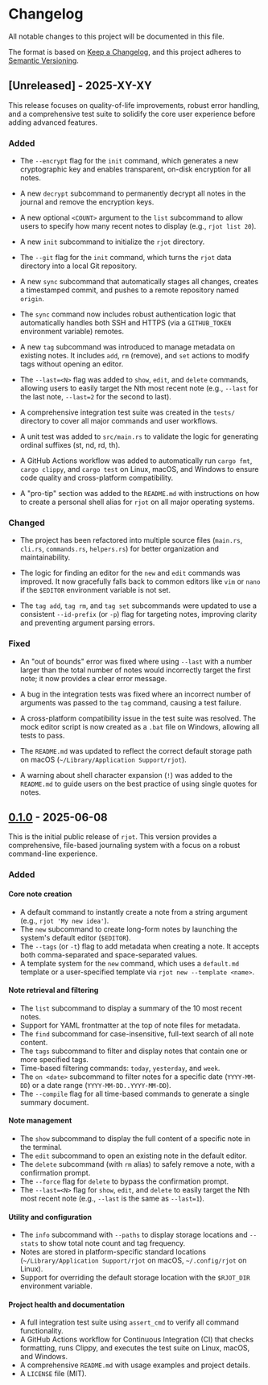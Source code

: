 # Changelog

All notable changes to this project will be documented in this file.

The format is based on [Keep a Changelog](https://keepachangelog.com/en/1.0.0/),
and this project adheres to [Semantic Versioning](https://semver.org/spec/v2.0.0.html).

## [Unreleased] - 2025-XY-XY

This release focuses on quality-of-life improvements, robust error handling, and a comprehensive test suite to solidify the core user experience before adding advanced features.

### Added

* The `--encrypt` flag for the `init` command, which generates a new cryptographic key and enables transparent, on-disk encryption for all notes.

* A new `decrypt` subcommand to permanently decrypt all notes in the journal and remove the encryption keys.

* A new optional `<COUNT>` argument to the `list` subcommand to allow users to specify how many recent notes to display (e.g., `rjot list 20`).

* A new `init` subcommand to initialize the `rjot` directory.

*  The `--git` flag for the `init` command, which turns the `rjot` data directory into a local Git repository.

* A new `sync` subcommand that automatically stages all changes, creates a timestamped commit, and pushes to a remote repository named `origin`.

* The `sync` command now includes robust authentication logic that automatically handles both SSH and HTTPS (via a `GITHUB_TOKEN` environment variable) remotes.

* A new `tag` subcommand was introduced to manage metadata on existing notes. It includes `add`, `rm` (remove), and `set` actions to modify tags without opening an editor.

* The `--last=<N>` flag was added to `show`, `edit`, and `delete` commands, allowing users to easily target the Nth most recent note (e.g., `--last` for the last note, `--last=2` for the second to last).

* A comprehensive integration test suite was created in the `tests/` directory to cover all major commands and user workflows.

* A unit test was added to `src/main.rs` to validate the logic for generating ordinal suffixes (st, nd, rd, th).

* A GitHub Actions workflow was added to automatically run `cargo fmt`, `cargo clippy`, and `cargo test` on Linux, macOS, and Windows to ensure code quality and cross-platform compatibility.

* A "pro-tip" section was added to the `README.md` with instructions on how to create a personal shell alias for `rjot` on all major operating systems.

### Changed

* The project has been refactored into multiple source files (`main.rs`, `cli.rs`, `commands.rs`, `helpers.rs`) for better organization and maintainability.

* The logic for finding an editor for the `new` and `edit` commands was improved. It now gracefully falls back to common editors like `vim` or `nano` if the `$EDITOR` environment variable is not set.

* The `tag add`, `tag rm`, and `tag set` subcommands were updated to use a consistent `--id-prefix` (or `-p`) flag for targeting notes, improving clarity and preventing argument parsing errors.

### Fixed

* An "out of bounds" error was fixed where using `--last` with a number larger than the total number of notes would incorrectly target the first note; it now provides a clear error message.

* A bug in the integration tests was fixed where an incorrect number of arguments was passed to the `tag` command, causing a test failure.

* A cross-platform compatibility issue in the test suite was resolved. The mock editor script is now created as a `.bat` file on Windows, allowing all tests to pass.

* The `README.md` was updated to reflect the correct default storage path on macOS (`~/Library/Application Support/rjot`).

* A warning about shell character expansion (`!`) was added to the `README.md` to guide users on the best practice of using single quotes for notes.

## [0.1.0](https://github.com/bgreenwell/rjot/releases/tag/v0.1.0) - 2025-06-08

This is the initial public release of `rjot`. This version provides a comprehensive, file-based journaling system with a focus on a robust command-line experience.

### Added

#### Core note creation
- A default command to instantly create a note from a string argument (e.g., `rjot 'My new idea'`).
- The `new` subcommand to create long-form notes by launching the system's default editor (`$EDITOR`).
- The `--tags` (or `-t`) flag to add metadata when creating a note. It accepts both comma-separated and space-separated values.
- A template system for the `new` command, which uses a `default.md` template or a user-specified template via `rjot new --template <name>`.

#### Note retrieval and filtering
- The `list` subcommand to display a summary of the 10 most recent notes.
- Support for YAML frontmatter at the top of note files for metadata.
- The `find` subcommand for case-insensitive, full-text search of all note content.
- The `tags` subcommand to filter and display notes that contain one or more specified tags.
- Time-based filtering commands: `today`, `yesterday`, and `week`.
- The `on <date>` subcommand to filter notes for a specific date (`YYYY-MM-DD`) or a date range (`YYYY-MM-DD..YYYY-MM-DD`).
- The `--compile` flag for all time-based commands to generate a single summary document.

#### Note management
- The `show` subcommand to display the full content of a specific note in the terminal.
- The `edit` subcommand to open an existing note in the default editor.
- The `delete` subcommand (with `rm` alias) to safely remove a note, with a confirmation prompt.
- The `--force` flag for `delete` to bypass the confirmation prompt.
- The `--last=<N>` flag for `show`, `edit`, and `delete` to easily target the Nth most recent note (e.g., `--last` is the same as `--last=1`).

#### Utility and configuration
- The `info` subcommand with `--paths` to display storage locations and `--stats` to show total note count and tag frequency.
- Notes are stored in platform-specific standard locations (`~/Library/Application Support/rjot` on macOS, `~/.config/rjot` on Linux).
- Support for overriding the default storage location with the `$RJOT_DIR` environment variable.

#### Project health and documentation
- A full integration test suite using `assert_cmd` to verify all command functionality.
- A GitHub Actions workflow for Continuous Integration (CI) that checks formatting, runs Clippy, and executes the test suite on Linux, macOS, and Windows.
- A comprehensive `README.md` with usage examples and project details.
- A `LICENSE` file (MIT).